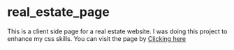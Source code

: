 # real_estate_page
This is a client side page for a real estate website. I was doing this project to enhance my css skills.
You can visit the page by <a href="https://ayushh-11.github.io/real_estate_page/">Clicking here </a>

